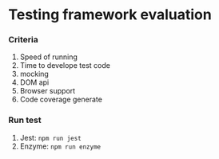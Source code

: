 # Testing framework evaluation

### Criteria 
1. Speed of running
2. Time to develope test code
  1. mocking
  2. DOM api
3. Browser support 
4. Code coverage generate

### Run test 

1. Jest: `npm run jest`
2. Enzyme: `npm run enzyme`
